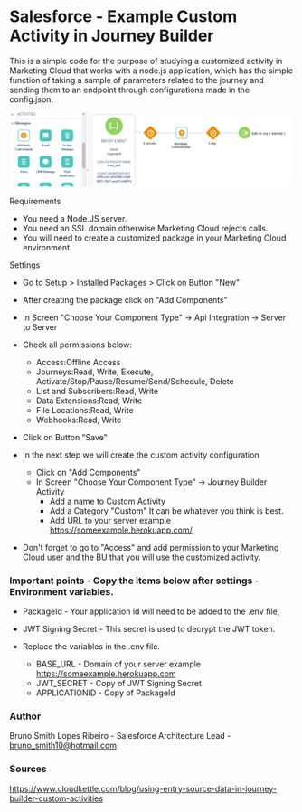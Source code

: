 # Salesforce - Example Custom Activity in Journey Builder

This is a simple code for the purpose of studying a customized activity in Marketing Cloud that works with a node.js application, which has the simple function of taking a sample of parameters related to the journey and sending them to an endpoint through configurations made in the config.json.



![Journey Activity Example](https://github.com/brunoslribeiro/sfmc-custom-activity-journey-builder/blob/main/assets/example2.png)

Requirements
- You need a Node.JS server.
- You need an SSL domain otherwise Marketing Cloud rejects calls. 
- You will need to create a customized package in your Marketing Cloud environment.

Settings
- Go to Setup > Installed Packages > Click on Button "New"
- After creating the package click on "Add Components"
- In Screen "Choose Your Component Type" -> Api Integration -> Server to Server
- Check all permissions below:
  - Access:Offline Access
  - Journeys:Read, Write, Execute, Activate/Stop/Pause/Resume/Send/Schedule, Delete
  - List and Subscribers:Read, Write
  - Data Extensions:Read, Write
  - File Locations:Read, Write
  - Webhooks:Read, Write
- Click on Button "Save"

- In the next step we will create the custom activity configuration
  - Click on "Add Components"
  - In Screen "Choose Your Component Type" -> Journey Builder Activity
    - Add a name to Custom Activity
    - Add a Category "Custom" It can be whatever you think is best.
    - Add URL to your server example https://someexample.herokuapp.com/

- Don't forget to go to "Access" and add permission to your Marketing Cloud user and the BU that you will use the customized activity.    

### Important points - Copy the items below after settings - Environment variables.
- PackageId - Your application id will need to be added to the .env file, 
- JWT Signing Secret - This secret is used to decrypt the JWT token.

- Replace the variables in the .env file.
  - BASE_URL - Domain of your server example https://someexample.herokuapp.com
  - JWT_SECRET - Copy of JWT Signing Secret
  - APPLICATIONID - Copy of PackageId

### Author
Bruno Smith Lopes Ribeiro - Salesforce Architecture Lead - bruno_smith10@hotmail.com

### Sources
https://www.cloudkettle.com/blog/using-entry-source-data-in-journey-builder-custom-activities
